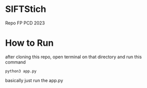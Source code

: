 # SIFTStich
Repo FP PCD 2023

# How to Run
after cloning this repo, open terminal on that directory and run this command
```
python3 app.py
```
basically just run the app.py